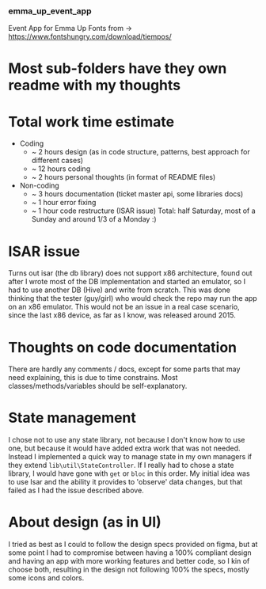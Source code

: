 ### emma_up_event_app
Event App for Emma Up
Fonts from -> https://www.fontshungry.com/download/tiempos/


# Most sub-folders have they own readme with my thoughts


# Total work time estimate
* Coding
  * ~ 2 hours design (as in code structure, patterns, best approach for different cases) 
  * ~ 12 hours coding
  * ~ 2 hours personal thoughts (in format of README files)
* Non-coding
  * ~ 3 hours documentation (ticket master api, some libraries docs)
  * ~ 1 hour error fixing 
  * ~ 1 hour code restructure (ISAR issue)
Total: half Saturday, most of a Sunday and around 1/3 of a Monday :)


# ISAR issue
Turns out isar (the db library) does not support x86 architecture, found out after I wrote most of
the DB implementation and started an emulator, so I had to use another DB (Hive) and write from
scratch. This was done thinking that the tester (guy/girl) who would check the repo may run the app
on an x86 emulator. This would not be an issue in a real case scenario, since the last x86 device,
as far as I know, was released around 2015.

# Thoughts on code documentation
There are hardly any comments / docs, except for some parts that may need explaining, this is due
to time constrains. Most classes/methods/variables should be self-explanatory.

# State management
I chose not to use any state library, not because I don't know how to use one, but because it would 
have added extra work that was not needed. Instead I implemented a quick way to manage state in my
own managers if they extend `lib\util\StateController`.
If I really had to chose a state library, I would have gone with `get` or `bloc` in this order.
My initial idea was to use Isar and the ability it provides to 'observe' data changes, but that 
failed as I had the issue described above.

# About design (as in UI)
I tried as best as I could to follow the design specs provided on figma, but at some point I had to
compromise between having a 100% compliant design and having an app with more working features and
better code, so I kin of choose both, resulting in the design not following 100% the specs, mostly
some icons and colors.